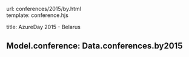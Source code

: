 url:                conferences/2015/by.html  
template:           conference.hjs

title:              AzureDay 2015 - Belarus

Model.conference:   Data.conferences.by2015
---

